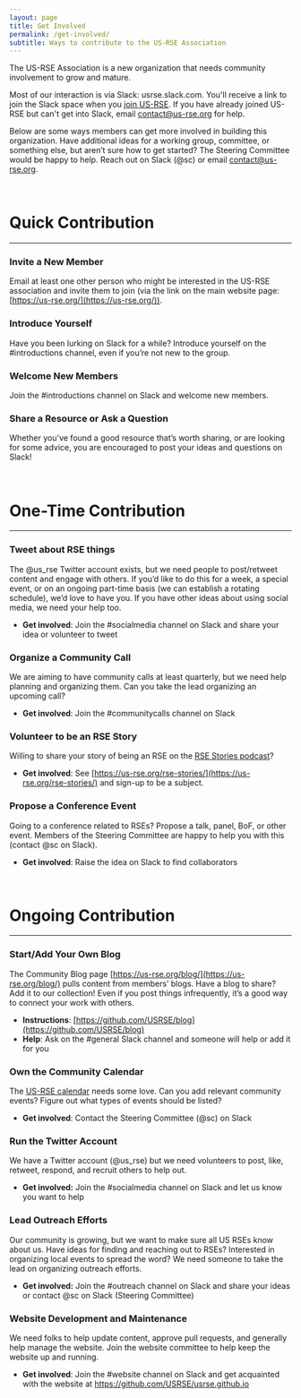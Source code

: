 ```yaml
---
layout: page
title: Get Involved
permalink: /get-involved/
subtitle: Ways to contribute to the US-RSE Association
---
```


The US-RSE Association is a new organization that needs community involvement to grow and mature.  

Most of our interaction is via Slack: usrse.slack.com.  You'll receive a link to join the Slack space when you [join US-RSE](https://us-rse.org/join/).  If you have already joined US-RSE but can't get into Slack, email contact@us-rse.org for help.

Below are some ways members can get more involved in building this organization. Have additional ideas for a working group,  committee, or something else, but aren’t sure how to get started? The Steering Committee would be happy to help. Reach out on Slack (@sc) or email [contact@us-rse.org](mailto:contact@us-rse.org).



<br>

# Quick Contribution

---

### Invite a New Member

Email at least one other person who might be interested in the US-RSE association and invite them to join (via the link on the main website page: [https://us-rse.org/](https://us-rse.org/)).  

### Introduce Yourself

Have you been lurking on Slack for a while?  Introduce yourself on the #introductions channel, even if you’re not new to the group.

### Welcome New Members

Join the #introductions channel on Slack and welcome new members.  

### Share a Resource or Ask a Question

Whether you've found a good resource that’s worth sharing, or are looking for some advice, you are encouraged to post your ideas and questions on Slack!  

<br>


# One-Time Contribution

---

### Tweet about RSE things

The @us_rse Twitter account exists, but we need people to post/retweet content and engage with others.  If you’d like to do this for a week, a special event, or on an ongoing part-time basis (we can establish a rotating schedule), we’d love to have you.  If you have other ideas about using social media, we need your help too.

* **Get involved**: Join the #socialmedia channel on Slack and share your idea or volunteer to tweet


### Organize a Community Call

We are aiming to have community calls at least quarterly, but we need help planning and organizing them.  Can you take the lead organizing an upcoming call?  

* **Get involved**: Join the #communitycalls channel on Slack


### Volunteer to be an RSE Story

Willing to share your story of being an RSE on the [RSE Stories podcast](https://us-rse.org/rse-stories/)? 

* **Get involved**: See [https://us-rse.org/rse-stories/](https://us-rse.org/rse-stories/) and sign-up to be a subject.


### Propose a Conference Event

Going to a conference related to RSEs?  Propose a talk, panel, BoF, or other event.  Members of the Steering Committee are happy to help you with this (contact @sc on Slack).  

* **Get involved**: Raise the idea on Slack to find collaborators


<br>


# Ongoing Contribution

---

### Start/Add Your Own Blog

The Community Blog page [https://us-rse.org/blog/](https://us-rse.org/blog/) pulls content from members’ blogs.  Have a blog to share?  Add it to our collection!  Even if you post things infrequently, it’s a good way to connect your work with others.

* **Instructions**: [https://github.com/USRSE/blog](https://github.com/USRSE/blog)
* **Help**: Ask on the #general Slack channel and someone will help or add it for you


### Own the Community Calendar

The [US-RSE calendar](https://us-rse.org/calendar/) needs some love.  Can you add relevant community events?  Figure out what types of events should be listed?

* **Get involved**: Contact the Steering Committee (@sc) on Slack


### Run the Twitter Account

We have a Twitter account (@us_rse) but we need volunteers to post, like, retweet, respond, and recruit others to help out.

* **Get involved:** Join the #socialmedia channel on Slack and let us know you want to help


### Lead Outreach Efforts

Our community is growing, but we want to make sure all US RSEs know about us.  Have ideas for finding and reaching out to RSEs?  Interested in organizing local events to spread the word?  We need someone to take the lead on organizing outreach efforts.

* **Get involved:** Join the #outreach channel on Slack and share your ideas or contact @sc on Slack (Steering Committee)


### Website Development and Maintenance

We need folks to help update content, approve pull requests, and generally help manage the website.  Join the website committee to help keep the website up and running.

* **Get involved**: Join the #website channel on Slack and get acquainted with the website at https://github.com/USRSE/usrse.github.io 
